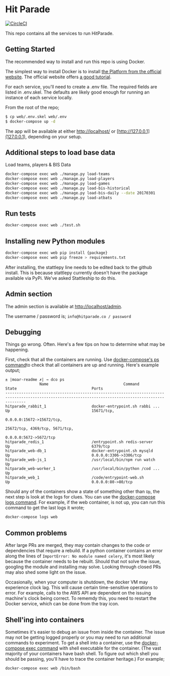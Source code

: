 # Hit Parade

[![CircleCI](https://circleci.com/gh/HitParade/hitparade/tree/master.svg?style=svg)](https://circleci.com/gh/HitParade/hitparade/tree/master)

This repo contains all the services to run HitParade.

## Getting Started

The recommended way to install and run this repo is using Docker.

The simplest way to install Docker is to install [the Platform from the official website](https://www.docker.com/products/docker).
The official website offers [a good tutorial](https://docs.docker.com/engine/getstarted/).

For each service, you'll need to create a .env file. The required fields are
listed in .env.skel. The defaults are likely good enough for running an instance
of each service locally.

From the root of the repo;

```bash
$ cp web/.env.skel web/.env
$ docker-compose up -d
```

The app will be available at either [http://localhost/](localhost) or [http://127.0.0.1](127.0.0.1), depending on your setup.

## Additional steps to load base data

Load teams, players & BIS Data
```bash
docker-compose exec web ./manage.py load-teams
docker-compose exec web ./manage.py load-players
docker-compose exec web ./manage.py load-games
docker-compose exec web ./manage.py load-bis-historical
docker-compose exec web ./manage.py load-bis-daily --date 20170301
docker-compose exec web ./manage.py load-atbats
```

## Run tests
```bash
docker-compose exec web ./test.sh
```

## Installing new Python modules
```bash
docker-compose exec web pip install {package}
docker-compose exec web pip freeze > requirements.txt
```

After installing, the stattlepy line needs to be edited back to the github
install. This is because stattlepy currently doesn't have the package available
via PyPi. We've asked Stattleship to do this.

## Admin section

The admin section is available at [http://localhost/admin](http://localhost/admin).

The username / password is; `info@hitparade.co / password`

## Debugging

Things go wrong. Often. Here's a few tips on how to determine what may be happening.

First, check that all the containers are running. Use [docker-compose's ps command](https://docs.docker.com/compose/reference/ps/)to check that all containers are up and running. Here's example output;

```
± |moar-readme ✗| → dco ps
               Name                                 Command                                State                                 Ports
-----------------------------------------------------------------------------------------------------------------------------------------------------
hitparade_rabbit_1                    docker-entrypoint.sh rabbi ...        Up                                    15671/tcp,
                                                                                                                  0.0.0.0:15672->15672/tcp,
                                                                                                                  25672/tcp, 4369/tcp, 5671/tcp,
                                                                                                                  0.0.0.0:5672->5672/tcp
hitparade_redis_1                     /entrypoint.sh redis-server           Up                                    6379/tcp
hitparade_web-db_1                    docker-entrypoint.sh mysqld           Up                                    0.0.0.0:3306->3306/tcp
hitparade_web-js_1                    /usr/local/bin/npm run watch          Up
hitparade_web-worker_1                /usr/local/bin/python /cod ...        Up
hitparade_web_1                       /code/entrypoint-web.sh               Up                                    0.0.0.0:80->80/tcp
```

Should any of the containers show a state of something other than `Up`, the next step is look at the logs for clues. You can use the [docker-compose logs command](https://docs.docker.com/compose/reference/logs/). For example, if the web container, is not up, you can run this command to get the last logs it wrote;

```bash
docker-compose logs web
```

## Common problems

After large PRs are merged, they may contain changes to the code or dependencies that require a rebuild. If a python container contains an error along the lines of `ImportError: No module named celery`, it's most likely because the container needs to be rebuilt. Should that not solve the issue, googling the module and installing may solve. Looking through closed PRs may also shed some light on the issue.

Occasionally, when your computer is shutdown, the docker VM may experience clock lag. This will cause certain time-sensitive operations to error. For example, calls to the AWS API are dependent on the issuing machine's clock being correct. To rememdy this, you need to restart the Docker service, which can be done from the tray icon.

## Shell'ing into containers

Sometimes it's easier to debug an issue from inside the container. The issue may not be getting logged properly or you may need to run additional commands to experiment. To get a shell into a container, use the [docker-compose exec command](https://docs.docker.com/compose/reference/exec/) with shell executable for the container. (The vast majority of your containers have bash shell. To figure out which shell you should be passing, you'll have to trace the container heritage.) For example;

```bash
docker-compose exec web /bin/bash
```
